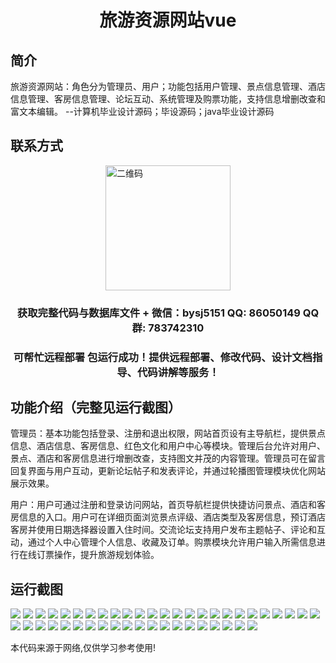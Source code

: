 <p><h1 align="center">旅游资源网站vue</h1></p>

## 简介
旅游资源网站：角色分为管理员、用户；功能包括用户管理、景点信息管理、酒店信息管理、客房信息管理、论坛互动、系统管理及购票功能，支持信息增删改查和富文本编辑。    --计算机毕业设计源码；毕设源码；java毕业设计源码


## 联系方式
<img src="https://bs-1329754181.cos.ap-shanghai.myqcloud.com/wx.jpg" alt="二维码" style="display: block; margin: 0 auto;" width="200px">
<p><h3 align="center">获取完整代码与数据库文件 + 微信：bysj5151 QQ: 86050149 QQ群: 783742310</h3></p>
<p><h3 align="center">可帮忙远程部署 包运行成功！提供远程部署、修改代码、设计文档指导、代码讲解等服务！</h3></p>

## 功能介绍（完整见运行截图）
管理员：基本功能包括登录、注册和退出权限，网站首页设有主导航栏，提供景点信息、酒店信息、客房信息、红色文化和用户中心等模块。管理后台允许对用户、景点、酒店和客房信息进行增删改查，支持图文并茂的内容管理。管理员可在留言回复界面与用户互动，更新论坛帖子和发表评论，并通过轮播图管理模块优化网站展示效果。

用户：用户可通过注册和登录访问网站，首页导航栏提供快捷访问景点、酒店和客房信息的入口。用户可在详细页面浏览景点评级、酒店类型及客房信息，预订酒店客房并使用日期选择器设置入住时间。交流论坛支持用户发布主题帖子、评论和互动，通过个人中心管理个人信息、收藏及订单。购票模块允许用户输入所需信息进行在线订票操作，提升旅游规划体验。


## 运行截图
![](https://bs-1329754181.cos.ap-shanghai.myqcloud.com/ssm/TourismResourceWebsite/img/001.jpg)
![](https://bs-1329754181.cos.ap-shanghai.myqcloud.com/ssm/TourismResourceWebsite/img/002.jpg)
![](https://bs-1329754181.cos.ap-shanghai.myqcloud.com/ssm/TourismResourceWebsite/img/003.jpg)
![](https://bs-1329754181.cos.ap-shanghai.myqcloud.com/ssm/TourismResourceWebsite/img/004.jpg)
![](https://bs-1329754181.cos.ap-shanghai.myqcloud.com/ssm/TourismResourceWebsite/img/005.jpg)
![](https://bs-1329754181.cos.ap-shanghai.myqcloud.com/ssm/TourismResourceWebsite/img/006.jpg)
![](https://bs-1329754181.cos.ap-shanghai.myqcloud.com/ssm/TourismResourceWebsite/img/007.jpg)
![](https://bs-1329754181.cos.ap-shanghai.myqcloud.com/ssm/TourismResourceWebsite/img/008.jpg)
![](https://bs-1329754181.cos.ap-shanghai.myqcloud.com/ssm/TourismResourceWebsite/img/009.jpg)
![](https://bs-1329754181.cos.ap-shanghai.myqcloud.com/ssm/TourismResourceWebsite/img/010.jpg)
![](https://bs-1329754181.cos.ap-shanghai.myqcloud.com/ssm/TourismResourceWebsite/img/011.jpg)
![](https://bs-1329754181.cos.ap-shanghai.myqcloud.com/ssm/TourismResourceWebsite/img/012.jpg)
![](https://bs-1329754181.cos.ap-shanghai.myqcloud.com/ssm/TourismResourceWebsite/img/013.jpg)
![](https://bs-1329754181.cos.ap-shanghai.myqcloud.com/ssm/TourismResourceWebsite/img/014.jpg)
![](https://bs-1329754181.cos.ap-shanghai.myqcloud.com/ssm/TourismResourceWebsite/img/015.jpg)
![](https://bs-1329754181.cos.ap-shanghai.myqcloud.com/ssm/TourismResourceWebsite/img/016.jpg)
![](https://bs-1329754181.cos.ap-shanghai.myqcloud.com/ssm/TourismResourceWebsite/img/017.jpg)
![](https://bs-1329754181.cos.ap-shanghai.myqcloud.com/ssm/TourismResourceWebsite/img/018.jpg)
![](https://bs-1329754181.cos.ap-shanghai.myqcloud.com/ssm/TourismResourceWebsite/img/019.jpg)
![](https://bs-1329754181.cos.ap-shanghai.myqcloud.com/ssm/TourismResourceWebsite/img/020.jpg)
![](https://bs-1329754181.cos.ap-shanghai.myqcloud.com/ssm/TourismResourceWebsite/img/021.jpg)
![](https://bs-1329754181.cos.ap-shanghai.myqcloud.com/ssm/TourismResourceWebsite/img/022.jpg)
![](https://bs-1329754181.cos.ap-shanghai.myqcloud.com/ssm/TourismResourceWebsite/img/023.jpg)
![](https://bs-1329754181.cos.ap-shanghai.myqcloud.com/ssm/TourismResourceWebsite/img/024.jpg)
![](https://bs-1329754181.cos.ap-shanghai.myqcloud.com/ssm/TourismResourceWebsite/img/025.jpg)
![](https://bs-1329754181.cos.ap-shanghai.myqcloud.com/ssm/TourismResourceWebsite/img/026.jpg)
![](https://bs-1329754181.cos.ap-shanghai.myqcloud.com/ssm/TourismResourceWebsite/img/027.jpg)
![](https://bs-1329754181.cos.ap-shanghai.myqcloud.com/ssm/TourismResourceWebsite/img/028.jpg)
![](https://bs-1329754181.cos.ap-shanghai.myqcloud.com/ssm/TourismResourceWebsite/img/029.jpg)
![](https://bs-1329754181.cos.ap-shanghai.myqcloud.com/ssm/TourismResourceWebsite/img/030.jpg)
![](https://bs-1329754181.cos.ap-shanghai.myqcloud.com/ssm/TourismResourceWebsite/img/031.jpg)
![](https://bs-1329754181.cos.ap-shanghai.myqcloud.com/ssm/TourismResourceWebsite/img/032.jpg)
![](https://bs-1329754181.cos.ap-shanghai.myqcloud.com/ssm/TourismResourceWebsite/img/033.jpg)
![](https://bs-1329754181.cos.ap-shanghai.myqcloud.com/ssm/TourismResourceWebsite/img/034.jpg)
![](https://bs-1329754181.cos.ap-shanghai.myqcloud.com/ssm/TourismResourceWebsite/img/035.jpg)
![](https://bs-1329754181.cos.ap-shanghai.myqcloud.com/ssm/TourismResourceWebsite/img/036.jpg)
![](https://bs-1329754181.cos.ap-shanghai.myqcloud.com/ssm/TourismResourceWebsite/img/037.jpg)
![](https://bs-1329754181.cos.ap-shanghai.myqcloud.com/ssm/TourismResourceWebsite/img/038.jpg)
![](https://bs-1329754181.cos.ap-shanghai.myqcloud.com/ssm/TourismResourceWebsite/img/039.jpg)
![](https://bs-1329754181.cos.ap-shanghai.myqcloud.com/ssm/TourismResourceWebsite/img/040.jpg)
![](https://bs-1329754181.cos.ap-shanghai.myqcloud.com/ssm/TourismResourceWebsite/img/041.jpg)
![](https://bs-1329754181.cos.ap-shanghai.myqcloud.com/ssm/TourismResourceWebsite/img/042.jpg)
![](https://bs-1329754181.cos.ap-shanghai.myqcloud.com/ssm/TourismResourceWebsite/img/043.jpg)
![](https://bs-1329754181.cos.ap-shanghai.myqcloud.com/ssm/TourismResourceWebsite/img/044.jpg)
![](https://bs-1329754181.cos.ap-shanghai.myqcloud.com/ssm/TourismResourceWebsite/img/045.jpg)

<p>本代码来源于网络,仅供学习参考使用!</p>
